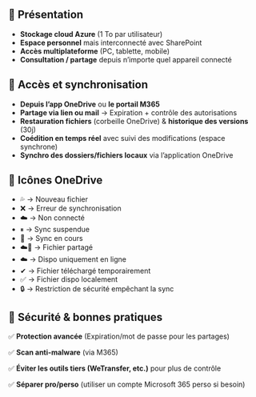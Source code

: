 ## 🔹 **Présentation**

- **Stockage cloud Azure** (1 To par utilisateur)
- **Espace personnel** mais interconnecté avec SharePoint
- **Accès multiplateforme** (PC, tablette, mobile)
- **Consultation / partage** depuis n’importe quel appareil connecté

## 🔹 **Accès et synchronisation**

- **Depuis l’app OneDrive** ou **le portail M365**
- **Partage via lien ou mail** → Expiration + contrôle des autorisations
- **Restauration fichiers** (corbeille OneDrive) & **historique des versions** (30j)
- **Coédition en temps réel** avec suivi des modifications (espace synchrone)
- **Synchro des dossiers/fichiers locaux** via l’application OneDrive

## 🔹 **Icônes OneDrive**

- 💦 → Nouveau fichier
- ❌ → Erreur de synchronisation
- ☁️ → Non connecté
- ⏸ → Sync suspendue
- 🔄 → Sync en cours
- ☁️👥 → Fichier partagé
- ☁️ → Dispo uniquement en ligne
- ✔ → Fichier téléchargé temporairement
- ✅ → Fichier dispo localement
- 🔒 → Restriction de sécurité empêchant la sync

## 🔹 **Sécurité & bonnes pratiques**

✅ **Protection avancée** (Expiration/mot de passe pour les partages)

✅ **Scan anti-malware** (via M365)

✅ **Éviter les outils tiers (WeTransfer, etc.)** pour plus de contrôle

✅ **Séparer pro/perso** (utiliser un compte Microsoft 365 perso si besoin)

